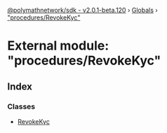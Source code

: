 [@polymathnetwork/sdk - v2.0.1-beta.120](../README.md) › [Globals](../globals.md) › ["procedures/RevokeKyc"](_procedures_revokekyc_.md)

# External module: "procedures/RevokeKyc"

## Index

### Classes

- [RevokeKyc](../classes/_procedures_revokekyc_.revokekyc.md)
